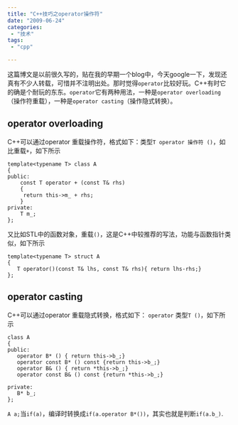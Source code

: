 ```yaml
---
title: "C++技巧之operator操作符"
date: "2009-06-24"
categories:
 - "技术"
tags:
 - "cpp"

---
```


这篇博文是以前很久写的，贴在我的早期一个blog中，今天google一下，发现还真有不少人转载，可惜并不注明出处。那时觉得`operator`比较好玩。C++有时它的确是个耐玩的东东。`operator`它有两种用法，一种是`operator overloading`（操作符重载），一种是`operator casting`（操作隐式转换）。

## operator overloading

C++可以通过operator 重载操作符，格式如下：类型`T operator 操作符 ()`，如比重载`+`，如下所示
```
template<typename T> class A  
{  
public:  
    const T operator + (const T& rhs)  
    {  
     return this->m_ + rhs;  
    }  
private:  
    T m_;  
};
```
又比如STL中的函数对象，重载`()`，这是C++中较推荐的写法，功能与函数指针类似，如下所示
```
template<typename T> struct A  
{  
   T operator()(const T& lhs, const T& rhs){ return lhs-rhs;}  
};  
```

## operator casting

C++可以通过operator 重载隐式转换，格式如下： `operator` 类型`T ()`，如下所示
```
class A  
{  
public:  
   operator B* () { return this->b_;}   
   operator const B* () const {return this->b_;}      
   operator B& () { return *this->b_;}  
   operator const B& () const {return *this->b_;}   

private:  
   B* b_;  
};  
```
`A a;`当`if(a)`，编译时转换成`if(a.operator B*())`，其实也就是判断`if(a.b_)`.
